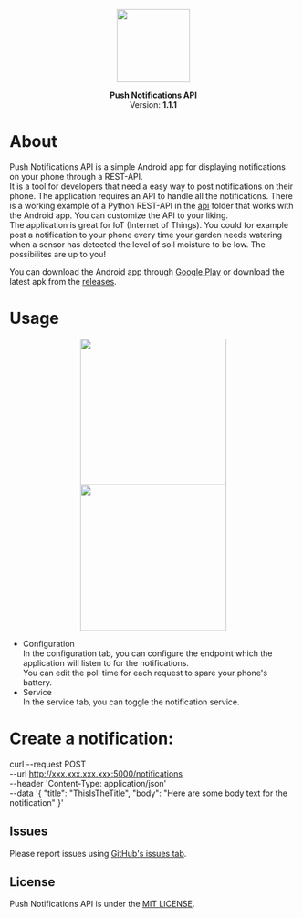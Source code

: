 <p align="center">
<img src="https://i.imgur.com/aO2e1bD.png" width=128 align="center">
</p>

<p align="center">
<b>Push Notifications API</b>
<br>
Version: <b>1.1.1</b>
</p>

# About
Push Notifications API is a simple Android app for displaying notifications on your phone through a REST-API.  
It is a tool for developers that need a easy way to post notifications on their phone. The application requires an API to handle all the notifications. There is a working example of a Python REST-API in the [api](https://github.com/viktorholk/push-notifications-api/tree/main/api) folder that works with the Android app. You can customize the API to your liking.  
The application  is great for IoT (Internet of Things). You could for example post a notification to your phone every time your garden needs watering when a sensor has detected the level of soil moisture to be low. The possibilites are up to you!  

You can download the Android app through [Google Play](https://play.google.com/store/apps/details?id=com.viktorholk.apipushnotifications) or download the latest apk from the [releases](https://github.com/viktorholk/push-notifications-api/releases).
# Usage
<p align="center">
<img src="https://i.imgur.com/bUojChY.png" width=256 align="center">
<img src="https://i.imgur.com/ApgZyKL.png" width=256 align="center">
</p>

* Configuration  
In the configuration tab, you can configure the endpoint which the application will listen to for the notifications.  
You can edit the poll time for each request to spare your phone's battery.
* Service  
In the service tab, you can toggle the notification service.

# Create a notification:

curl --request POST \
  --url http://xxx.xxx.xxx.xxx:5000/notifications \
  --header 'Content-Type: application/json' \
  --data '{
  "title": "ThisIsTheTitle",
  "body": "Here are some body text for the notification"
}'


## Issues
Please report issues using [GitHub's issues tab](https://github.com/viktorholk/push-notifications-api/issues).


## License
Push Notifications API is under the [MIT LICENSE](LICENSE).

